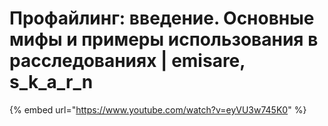 # Профайлинг: введение. Основные мифы и примеры использования в расследованиях | emisare, s\_k\_a\_r\_n

{% embed url="https://www.youtube.com/watch?v=eyVU3w745K0" %}
